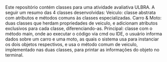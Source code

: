 Este repositório contém classes para uma atividade avaliativa ULBRA.
A seguir um resumo das 4 classes desenvolvidas:
Veiculo: classe abstrata com atributos e métodos comuns às classes especializadas.
Carro & Moto: duas classes que herdam propriedades de veiculo, e adicionam atributos exclusivos para cada classe, diferenciando-as.
Principal: classe com o método main, onde ao executar o código via cmd ou IDE, o usuário informa dados sobre um carro e uma moto, as quais o sistema usa para instanciar os dois objetos respectivos, e usa o método comum de veiculo, implementado nas duas classes, para printar as informações do objeto no terminal.
